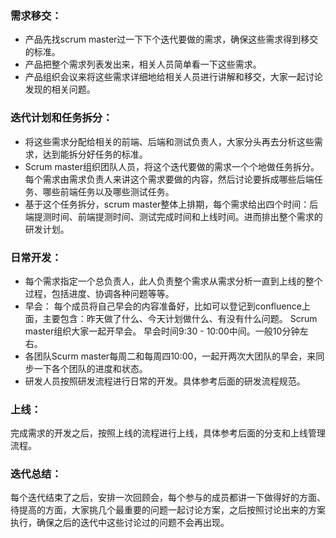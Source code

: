### 需求移交：
* 产品先找scrum master过一下下个迭代要做的需求，确保这些需求得到移交的标准。
* 产品把整个需求列表发出来，相关人员简单看一下这些需求。
* 产品组织会议来将这些需求详细地给相关人员进行讲解和移交，大家一起讨论发现的相关问题。

### 迭代计划和任务拆分：
* 将这些需求分配给相关的前端、后端和测试负责人，大家分头再去分析这些需求，达到能拆分好任务的标准。
* Scrum master组织团队人员，将这个迭代要做的需求一个个地做任务拆分。每个需求由需求负责人来讲这个需求要做的内容，然后讨论要拆成哪些后端任务、哪些前端任务以及哪些测试任务。
* 基于这个任务拆分，scrum master整体上排期，每个需求给出四个时间：后端提测时间、前端提测时间、测试完成时间和上线时间。进而排出整个需求的研发计划。

### 日常开发：
* 每个需求指定一个总负责人，此人负责整个需求从需求分析一直到上线的整个过程，包括进度、协调各种问题等等。
* 早会：
每个成员将自己早会的内容准备好，比如可以登记到confluence上面，主要包含：昨天做了什么、今天计划做什么、有没有什么问题。
Scrum master组织大家一起开早会。
早会时间9:30 - 10:00中间。一般10分钟左右。
* 各团队Scurm master每周二和每周四10:00，一起开两次大团队的早会，来同步一下各个团队的进度和状态。
* 研发人员按照研发流程进行日常的开发。具体参考后面的研发流程规范。

### 上线：
完成需求的开发之后，按照上线的流程进行上线，具体参考后面的分支和上线管理流程。

### 迭代总结：
每个迭代结束了之后，安排一次回顾会，每个参与的成员都讲一下做得好的方面、待提高的方面，大家挑几个最重要的问题一起讨论方案，之后按照讨论出来的方案执行，确保之后的迭代中这些讨论过的问题不会再出现。